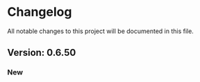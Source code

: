 # Changelog

All notable changes to this project will be documented in this file.

## Version: 0.6.50

### New



